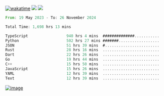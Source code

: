 [![wakatime](https://wakatime.com/badge/user/00eead22-fb14-4dd0-ab8a-3625cafbd50d.svg)](https://wakatime.com/@00eead22-fb14-4dd0-ab8a-3625cafbd50d)
![](https://komarev.com/ghpvc/?username=flatypus)
![](https://pixel.flatypus.me/flatypus?type=tracker)
<!--START_SECTION:waka-->

```rust
From: 19 May 2023 - To: 26 November 2024

Total Time: 1,698 hrs 13 mins

TypeScript                 940 hrs 4 mins  ##############...........   55.11 %
Python                     502 hrs 27 mins #######..................   29.45 %
JSON                       51 hrs 39 mins  #........................   03.03 %
Rust                       28 hrs 16 mins  .........................   01.66 %
Dart                       22 hrs 26 mins  .........................   01.32 %
Go                         19 hrs 44 mins  .........................   01.16 %
C++                        15 hrs 50 mins  .........................   00.93 %
JavaScript                 15 hrs 26 mins  .........................   00.91 %
YAML                       12 hrs 39 mins  .........................   00.74 %
Text                       12 hrs 39 mins  .........................   00.74 %
```

<!--END_SECTION:waka-->
[<img alt="image" src="https://github.com/flatypus/flatypus/assets/68029599/0a302dc1-501c-43a0-ae8d-37ec4817f3bd">](https://flatypus.me)

